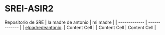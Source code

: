 # SREI-ASIR2
Repositorio de SRE
| la madre de antonio  | mi madre |
| ------------- | ------------- |
| [elpadredeantonio]().  | Content Cell  |
| Content Cell  | Content Cell  |
